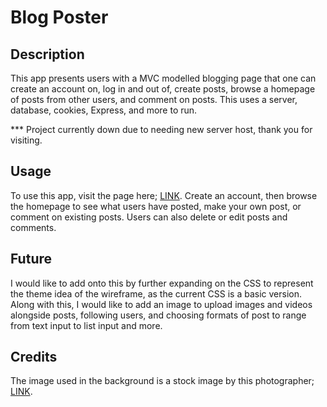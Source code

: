 # Blog Poster

## Description

This app presents users with a MVC modelled blogging page that one can create an account on, log in and out of, create posts, browse a homepage of posts from other users, and comment on posts. This uses a server, database, cookies, Express, and more to run.

*** Project currently down due to needing new server host, thank you for visiting.

## Usage

To use this app, visit the page here; [LINK](https://arcane-hollows-70364-2470ccfb589f.herokuapp.com/). Create an account, then browse the homepage to see what users have posted, make your own post, or comment on existing posts. Users can also delete or edit posts and comments.

## Future

I would like to add onto this by further expanding on the CSS to represent the theme idea of the wireframe, as the current CSS is a basic version. Along with this, I would like to add an image to upload images and videos alongside posts, following users, and choosing formats of post to range from text input to list input and more.

## Credits

The image used in the background is a stock image by this photographer; [LINK](https://unsplash.com/@cirala_sky).
